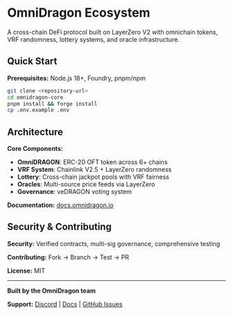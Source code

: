 # OmniDragon Ecosystem

A cross-chain DeFi protocol built on LayerZero V2 with omnichain tokens, VRF randomness, lottery systems, and oracle infrastructure.

## Quick Start

**Prerequisites:** Node.js 18+, Foundry, pnpm/npm

```bash
git clone <repository-url>
cd omnidragon-core
pnpm install && forge install
cp .env.example .env
```

## Architecture

**Core Components:**
- **OmniDRAGON**: ERC-20 OFT token across 6+ chains
- **VRF System**: Chainlink V2.5 + LayerZero randomness
- **Lottery**: Cross-chain jackpot pools with VRF fairness
- **Oracles**: Multi-source price feeds via LayerZero
- **Governance**: veDRAGON voting system

**Documentation:** [docs.omnidragon.io](https://docs.omnidragon.io)

## Security & Contributing

**Security:** Verified contracts, multi-sig governance, comprehensive testing

**Contributing:** Fork → Branch → Test → PR

**License:** MIT

---

**Built by the OmniDragon team**

**Support:** [Discord](https://discord.gg/omnidragon) | [Docs](https://docs.omnidragon.io) | [GitHub Issues](https://github.com/omnidragon-io/omnifan/issues)
